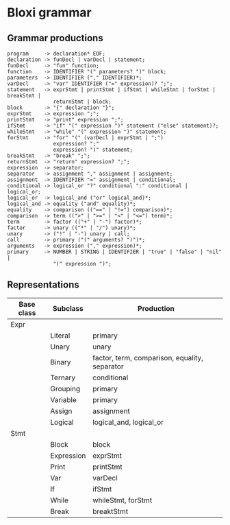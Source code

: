 # Bloxi grammar

## Grammar productions
```
program     -> declaration* EOF;
declaration -> funDecl | varDecl | statement;
funDecl     -> "fun" function;
function    -> IDENTIFIER "(" parameters? ")" block;
parameters  -> IDENTIFIER ("," IDENTIFIER)*;
varDecl     -> "var" IDENTIFIER ("=" expression)? ";";
statement   -> exprStmt | printStmt | ifStmt | whileStmt | forStmt | breakStmt |
               returnStmt | block;
block       -> "{" declaration "}";
exprStmt    -> expression ";";
printStmt   -> "print" expression ";";
ifStmt      -> "if" "(" expression ")" statement ("else" statement)?;
whileStmt   -> "while" "(" expression ")" statement;
forStmt     -> "for" "(" (varDecl | exprStmt | ";")
               expression? ";"
               expression? ")" statement;
breakStmt   -> "break" ";";
returnStmt  -> "return" expression? ";";
expression  -> separator;
separator   -> assignment "," assignment | assignment;
assignment  -> IDENTIFIER "=" assignment | conditional;
conditional -> logical_or "?" conditional ":" conditional | logical_or;
logical_or  -> logical_and ("or" logical_and)*;
logical_and -> equality ("and" equality)*;
equality    -> comparison (("==" | "!=") comparison)*;
comparison  -> term ((">" | ">=" | "<" | "<=") term)*;
term        -> factor (("+" | "-") factor)*;
factor      -> unary (("*" | "/") unary)*;
unary       -> ("!" | "-") unary | call;
call        -> primary ("(" arguments? ")")*;
arguments   -> expression ("," expression)*;
primary     -> NUMBER | STRING | IDENTIFIER | "true" | "false" | "nil" |
               "(" expression ")";
```

## Representations
| Base class | Subclass   | Production                                    |
| ---------- | --------   | ----------                                    |
| Expr       |            |                                               |
|            | Literal    | primary                                       |
|            | Unary      | unary                                         |
|            | Binary     | factor, term, comparison, equality, separator |
|            | Ternary    | conditional                                   |
|            | Grouping   | primary                                       |
|            | Variable   | primary                                       |
|            | Assign     | assignment                                    |
|            | Logical    | logical\_and, logical\_or                     |
| Stmt       |            |                                               |
|            | Block      | block                                         |
|            | Expression | exprStmt                                      |
|            | Print      | printStmt                                     |
|            | Var        | varDecl                                       |
|            | If         | ifStmt                                        |
|            | While      | whileStmt, forStmt                            |
|            | Break      | breaktStmt                                    |
